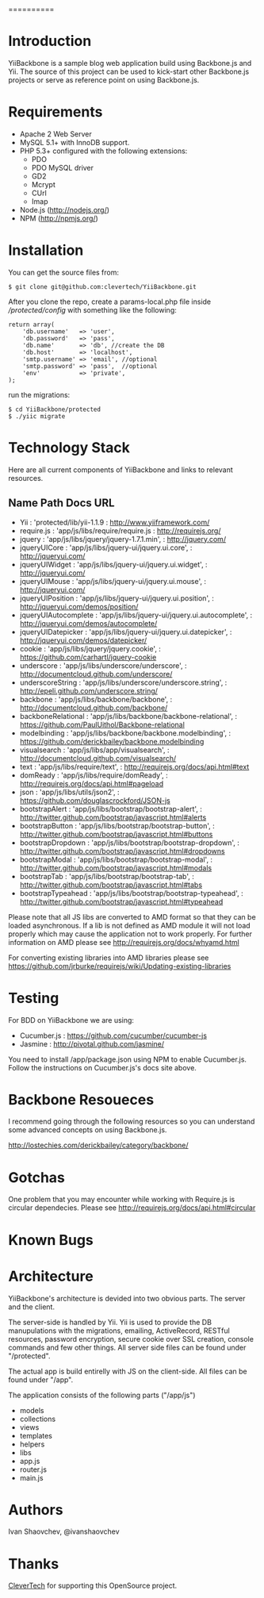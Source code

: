 ==========

Introduction
============

YiiBackbone is a sample blog web application build using Backbone.js and Yii. The source of this project can be used to kick-start other Backbone.js projects or serve as reference point on using Backbone.js. 

Requirements
============

- Apache 2 Web Server 
- MySQL 5.1+ with InnoDB support.
- PHP 5.3+ configured with the following extensions:
  - PDO
  - PDO MySQL driver
  - GD2
  - Mcrypt
  - CUrl
  - Imap
- Node.js (http://nodejs.org/)
- NPM (http://npmjs.org/)

Installation 
============

You can get the source files from:

    $ git clone git@github.com:clevertech/YiiBackbone.git

After you clone the repo, create a params-local.php file inside */protected/config* with something like the following:

    return array(
        'db.username'   => 'user',
	    'db.password'   => 'pass',
	    'db.name'       => 'db', //create the DB
	    'db.host'       => 'localhost',
	    'smtp.username' => 'email', //optional
	    'smtp.password' => 'pass',  //optional
	    'env'           => 'private',
    );

run the migrations:

    $ cd YiiBackbone/protected
    $ ./yiic migrate

Technology Stack 
================

Here are all current components of YiiBackbone and links to relevant resources. 

Name                      Path                                             Docs URL
-------------------------------------------------------------------------------------------------------
- Yii                  : 'protected/lib/yii-1.1.9                        : http://www.yiiframework.com/ 
- require.js           : 'app/js/libs/require/require.js                 : http://requirejs.org/           
- jquery               : 'app/js/libs/jquery/jquery-1.7.1.min',          : http://jquery.com/
- jqueryUICore         : 'app/js/libs/jquery-ui/jquery.ui.core',         : http://jqueryui.com/
- jqueryUIWidget       : 'app/js/libs/jquery-ui/jquery.ui.widget',       : http://jqueryui.com/
- jqueryUIMouse        : 'app/js/libs/jquery-ui/jquery.ui.mouse',        : http://jqueryui.com/ 
- jqueryUIPosition     : 'app/js/libs/jquery-ui/jquery.ui.position',     : http://jqueryui.com/demos/position/
- jqueryUIAutocomplete : 'app/js/libs/jquery-ui/jquery.ui.autocomplete', : http://jqueryui.com/demos/autocomplete/
- jqueryUIDatepicker   : 'app/js/libs/jquery-ui/jquery.ui.datepicker',   : http://jqueryui.com/demos/datepicker/
- cookie               : 'app/js/libs/jquery/jquery.cookie',             : https://github.com/carhartl/jquery-cookie
- underscore           : 'app/js/libs/underscore/underscore',            : http://documentcloud.github.com/underscore/
- underscoreString     : 'app/js/libs/underscore/underscore.string',     : http://epeli.github.com/underscore.string/
- backbone             : 'app/js/libs/backbone/backbone',                : http://documentcloud.github.com/backbone/
- backboneRelational   : 'app/js/libs/backbone/backbone-relational',     : https://github.com/PaulUithol/Backbone-relational
- modelbinding         : 'app/js/libs/backbone/backbone.modelbinding',   : https://github.com/derickbailey/backbone.modelbinding
- visualsearch         : 'app/js/libs/app/visualsearch',                 : http://documentcloud.github.com/visualsearch/
- text                 : 'app/js/libs/require/text',                     : http://requirejs.org/docs/api.html#text
- domReady             : 'app/js/libs/require/domReady',                 : http://requirejs.org/docs/api.html#pageload
- json                 : 'app/js/libs/utils/json2',                      : https://github.com/douglascrockford/JSON-js
- bootstrapAlert       : 'app/js/libs/bootstrap/bootstrap-alert',        : http://twitter.github.com/bootstrap/javascript.html#alerts
- bootstrapButton      : 'app/js/libs/bootstrap/bootstrap-button',       : http://twitter.github.com/bootstrap/javascript.html#buttons
- bootstrapDropdown    : 'app/js/libs/bootstrap/bootstrap-dropdown',     : http://twitter.github.com/bootstrap/javascript.html#dropdowns
- bootstrapModal       : 'app/js/libs/bootstrap/bootstrap-modal',        : http://twitter.github.com/bootstrap/javascript.html#modals
- bootstrapTab         : 'app/js/libs/bootstrap/bootstrap-tab',          : http://twitter.github.com/bootstrap/javascript.html#tabs
- bootstrapTypeahead   : 'app/js/libs/bootstrap/bootstrap-typeahead',    : http://twitter.github.com/bootstrap/javascript.html#typeahead

Please note that all JS libs are converted to AMD format so that they can be
loaded asynchronous. If a lib is not defined as AMD module it will not load
properly which may cause the application not to work properly. For further
information on AMD please see http://requirejs.org/docs/whyamd.html

For converting existing libraries into AMD libraries please see
https://github.com/jrburke/requirejs/wiki/Updating-existing-libraries

Testing
=======

For BDD on YiiBackbone we are using: 

- Cucumber.js : https://github.com/cucumber/cucumber-js
- Jasmine     : http://pivotal.github.com/jasmine/

You need to install /app/package.json using NPM to enable Cucumber.js. Follow
the instructions on Cucumber.js's docs site above. 

Backbone Resoueces
==================

I recommend going through the following resources so you can understand some
advanced concepts on using Backbone.js.

http://lostechies.com/derickbailey/category/backbone/

Gotchas
=======

One problem that you may encounter while working with Require.js is circular
dependecies. Please see http://requirejs.org/docs/api.html#circular

Known Bugs
==========

Architecture
============

YiiBackbone's architecture is devided into two obvious parts. The server and the
client. 

The server-side is handled by Yii. Yii is used to provide the DB manupulations with
the migrations, emailing, ActiveRecord, RESTful resources, password encryption,
secure cookie over SSL creation, console commands and few other things. All server
side files can be found under "/protected".  

The actual app is build entirelly with JS on the client-side. All files can be
found under "/app".

The application consists of the following parts ("/app/js")

- models
- collections
- views
- templates
- helpers
- libs
- app.js
- router.js
- main.js

Authors
=======
Ivan Shaovchev, @ivanshaovchev

Thanks
======
[CleverTech](www.clevertech.biz) for supporting this OpenSource project.
